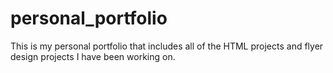 # personal_portfolio
This is my personal portfolio that includes all of the HTML projects and flyer design projects I have been working on.
